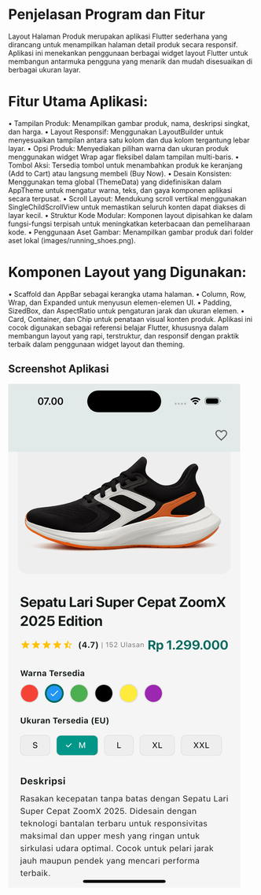 # Penjelasan Program dan Fitur
Layout Halaman Produk merupakan aplikasi Flutter sederhana yang dirancang untuk menampilkan halaman detail produk secara responsif. Aplikasi ini menekankan penggunaan berbagai widget layout Flutter untuk membangun antarmuka pengguna yang menarik dan mudah disesuaikan di berbagai ukuran layar.
# Fitur Utama Aplikasi:
•	Tampilan Produk: Menampilkan gambar produk, nama, deskripsi singkat, dan harga.
•	Layout Responsif: Menggunakan LayoutBuilder untuk menyesuaikan tampilan antara satu kolom dan dua kolom tergantung lebar layar.
•	Opsi Produk: Menyediakan pilihan warna dan ukuran produk menggunakan widget Wrap agar fleksibel dalam tampilan multi-baris.
•	Tombol Aksi: Tersedia tombol untuk menambahkan produk ke keranjang (Add to Cart) atau langsung membeli (Buy Now).
•	Desain Konsisten: Menggunakan tema global (ThemeData) yang didefinisikan dalam AppTheme untuk mengatur warna, teks, dan gaya komponen aplikasi secara terpusat.
•	Scroll Layout: Mendukung scroll vertikal menggunakan SingleChildScrollView untuk memastikan seluruh konten dapat diakses di layar kecil.
•	Struktur Kode Modular: Komponen layout dipisahkan ke dalam fungsi-fungsi terpisah untuk meningkatkan keterbacaan dan pemeliharaan kode.
•	Penggunaan Aset Gambar: Menampilkan gambar produk dari folder aset lokal (images/running_shoes.png).
# Komponen Layout yang Digunakan:
•	Scaffold dan AppBar sebagai kerangka utama halaman.
•	Column, Row, Wrap, dan Expanded untuk menyusun elemen-elemen UI.
•	Padding, SizedBox, dan AspectRatio untuk pengaturan jarak dan ukuran elemen.
•	Card, Container, dan Chip untuk penataan visual konten produk.
Aplikasi ini cocok digunakan sebagai referensi belajar Flutter, khususnya dalam membangun layout yang rapi, terstruktur, dan responsif dengan praktik terbaik dalam penggunaan widget layout dan theming.

## Screenshot Aplikasi

![Screenshot Aplikasi](images/screen_shots.png)
